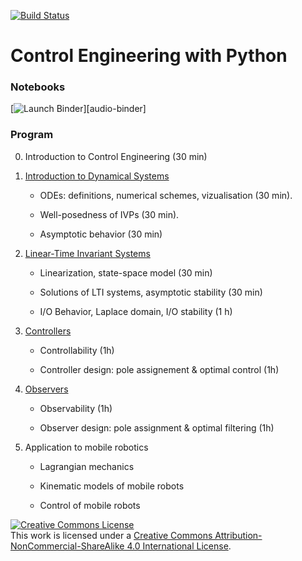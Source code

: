 [![Build Status](https://travis-ci.org/boisgera/control-engineering-with-python.svg?branch=master)](https://travis-ci.org/boisgera/control-engineering-with-python)

Control Engineering with Python
================================================================================

### Notebooks

[![Launch Binder][binder-badge]][audio-binder]

[binder-badge]: https://img.shields.io/badge/Launch-Binder-blue.svg?style=flat-square

### Program

 0. Introduction to Control Engineering (30 min)

 1. [Introduction to Dynamical Systems](https://boisgera.github.io/control-engineering-with-python/odes.html)

      - ODEs: definitions, numerical schemes, vizualisation (30 min). 

      - Well-posedness of IVPs (30 min).

      - Asymptotic behavior (30 min)

 2. [Linear-Time Invariant Systems](https://boisgera.github.io/control-engineering-with-python/linear-systems.html)

      - Linearization, state-space model (30 min)

      - Solutions of LTI systems, asymptotic stability (30 min)

      - I/O Behavior, Laplace domain, I/O stability (1 h)

 3. [Controllers](https://boisgera.github.io/control-engineering-with-python/controllers.html)

      - Controllability (1h)

      - Controller design: pole assignement & optimal control (1h)

 4. [Observers](https://boisgera.github.io/control-engineering-with-python/observers.html)

      - Observability (1h)

      - Observer design: pole assignment & optimal filtering (1h)

 5. Application to mobile robotics

      - Lagrangian mechanics

      - Kinematic models of mobile robots

      - Control of mobile robots




<a rel="license" href="http://creativecommons.org/licenses/by-nc-sa/4.0/"><img alt="Creative Commons License" style="border-width:0" src="https://i.creativecommons.org/l/by-nc-sa/4.0/88x31.png" /></a><br />This work is licensed under a <a rel="license" href="http://creativecommons.org/licenses/by-nc-sa/4.0/">Creative Commons Attribution-NonCommercial-ShareAlike 4.0 International License</a>.
